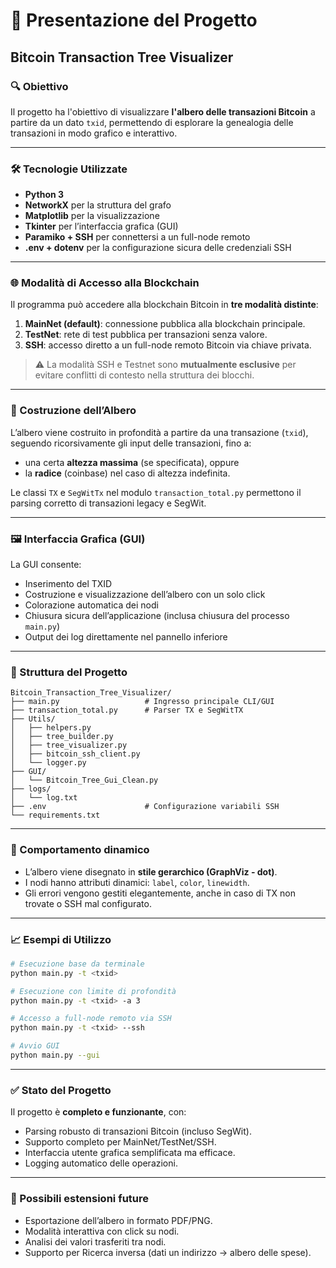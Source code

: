 # 🧠 Presentazione del Progetto

## **Bitcoin Transaction Tree Visualizer**

### 🔍 Obiettivo

Il progetto ha l'obiettivo di visualizzare **l'albero delle transazioni Bitcoin** a partire da un dato `txid`, permettendo di esplorare la genealogia delle transazioni in modo grafico e interattivo.

---

### 🛠️ Tecnologie Utilizzate

* **Python 3**
* **NetworkX** per la struttura del grafo
* **Matplotlib** per la visualizzazione
* **Tkinter** per l’interfaccia grafica (GUI)
* **Paramiko + SSH** per connettersi a un full-node remoto
* **.env + dotenv** per la configurazione sicura delle credenziali SSH

---

### 🌐 Modalità di Accesso alla Blockchain

Il programma può accedere alla blockchain Bitcoin in **tre modalità distinte**:

1. **MainNet (default)**: connessione pubblica alla blockchain principale.
2. **TestNet**: rete di test pubblica per transazioni senza valore.
3. **SSH**: accesso diretto a un full-node remoto Bitcoin via chiave privata.

> ⚠️ La modalità SSH e Testnet sono **mutualmente esclusive** per evitare conflitti di contesto nella struttura dei blocchi.

---

### 🧱 Costruzione dell’Albero

L’albero viene costruito in profondità a partire da una transazione (`txid`), seguendo ricorsivamente gli input delle transazioni, fino a:

* una certa **altezza massima** (se specificata), oppure
* la **radice** (coinbase) nel caso di altezza indefinita.

Le classi `TX` e `SegWitTx` nel modulo `transaction_total.py` permettono il parsing corretto di transazioni legacy e SegWit.

---

### 🖼️ Interfaccia Grafica (GUI)

La GUI consente:

* Inserimento del TXID
* Costruzione e visualizzazione dell’albero con un solo click
* Colorazione automatica dei nodi
* Chiusura sicura dell’applicazione (inclusa chiusura del processo `main.py`)
* Output dei log direttamente nel pannello inferiore

---

### 📂 Struttura del Progetto

```
Bitcoin_Transaction_Tree_Visualizer/
├── main.py                   # Ingresso principale CLI/GUI
├── transaction_total.py      # Parser TX e SegWitTX
├── Utils/
│   ├── helpers.py
│   ├── tree_builder.py
│   ├── tree_visualizer.py
│   ├── bitcoin_ssh_client.py
│   └── logger.py
├── GUI/
│   └── Bitcoin_Tree_Gui_Clean.py
├── logs/
│   └── log.txt
├── .env                      # Configurazione variabili SSH
└── requirements.txt
```

---

### 🔄 Comportamento dinamico

* L’albero viene disegnato in **stile gerarchico (GraphViz - dot)**.
* I nodi hanno attributi dinamici: `label`, `color`, `linewidth`.
* Gli errori vengono gestiti elegantemente, anche in caso di TX non trovate o SSH mal configurato.

---

### 📈 Esempi di Utilizzo

```bash
# Esecuzione base da terminale
python main.py -t <txid>

# Esecuzione con limite di profondità
python main.py -t <txid> -a 3

# Accesso a full-node remoto via SSH
python main.py -t <txid> --ssh

# Avvio GUI
python main.py --gui
```

---

### ✅ Stato del Progetto

Il progetto è **completo e funzionante**, con:

* Parsing robusto di transazioni Bitcoin (incluso SegWit).
* Supporto completo per MainNet/TestNet/SSH.
* Interfaccia utente grafica semplificata ma efficace.
* Logging automatico delle operazioni.

---

### 📌 Possibili estensioni future

* Esportazione dell’albero in formato PDF/PNG.
* Modalità interattiva con click su nodi.
* Analisi dei valori trasferiti tra nodi.
* Supporto per Ricerca inversa (dati un indirizzo → albero delle spese).


